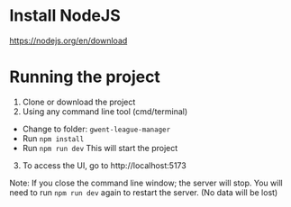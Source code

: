 # Install NodeJS
https://nodejs.org/en/download

# Running the project

1. Clone or download the project
2. Using any command line tool (cmd/terminal)
  * Change to folder: `gwent-league-manager`
  * Run `npm install`
  * Run `npm run dev`
This will start the project
3. To access the UI, go to http://localhost:5173

Note: 
If you close the command line window; the server will stop. 
You will need to run `npm run dev` again to restart the server. (No data will be lost)
